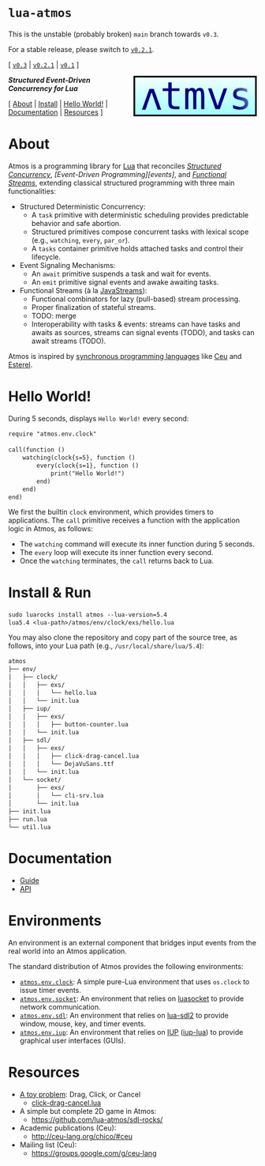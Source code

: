 # `lua-atmos`

This is the unstable (probably broken) `main` branch towards `v0.3`.

For a stable release, please switch to [`v0.2.1`](https://github.com/lua-atmos/atmos/tree/v0.2.1).

[
    [`v0.3`](https://github.com/lua-atmos/atmos/tree/v0.3) |
    [`v0.2.1`](https://github.com/lua-atmos/atmos/tree/v0.2.1) |
    [`v0.1`](https://github.com/lua-atmos/atmos/tree/v0.1)
]

<img src="atmos-logo.png" width="250" align="right">

***Structured Event-Driven Concurrency for Lua***

[
    [About](#about)                 |
    [Install](#install)             |
    [Hello World!](#hello-world)    |
    [Documentation](#documentation) |
    [Resources](#resources)
]

# About

Atmos is a programming library for [Lua][lua] that reconciles *[Structured
Concurrency][sc]*, *[Event-Driven Programming][events]*, and
*[Functional Streams][rx]*, extending classical structured programming with
three main functionalities:

- Structured Deterministic Concurrency:
    - A `task` primitive with deterministic scheduling provides predictable
      behavior and safe abortion.
    - Structured primitives compose concurrent tasks with lexical scope (e.g.,
      `watching`, `every`, `par_or`).
    - A `tasks` container primitive holds attached tasks and control their
      lifecycle.
- Event Signaling Mechanisms:
    - An `await` primitive suspends a task and wait for events.
    - An `emit` primitive signal events and awake awaiting tasks.
- Functional Streams (à la [JavaStreams][java-streams]):
    - Functional combinators for lazy (pull-based) stream processing.
    - Proper finalization of stateful streams.
    - TODO: merge
    - Interoperability with tasks & events:
        streams can have tasks and awaits as sources,
        streams can signal events (TODO), and
        tasks can await streams (TODO).

Atmos is inspired by [synchronous programming languages][sync] like [Ceu][ceu]
and [Esterel][esterel].

[lua]:          https://www.lua.org/
[sc]:           https://en.wikipedia.org/wiki/Structured_concurrency
[rx]:           https://docs.oracle.com/javase/8/docs/api/java/util/stream/Stream.html
[java-streams]: https://en.wikipedia.org/wiki/Event-driven_programming
[sync]:         https://fsantanna.github.io/sc.html
[ceu]:          http://www.ceu-lang.org/
[esterel]:      https://en.wikipedia.org/wiki/Esterel

# Hello World!

During 5 seconds, displays `Hello World!` every second:

```
require "atmos.env.clock"

call(function ()
    watching(clock{s=5}, function ()
        every(clock{s=1}, function ()
            print("Hello World!")
        end)
    end)
end)
```

We first the builtin `clock` environment, which provides timers to
applications.
The `call` primitive receives a function with the application logic in Atmos,
as follows:

- The `watching` command will execute its inner function during 5 seconds.
- The `every` loop will execute its inner function every second.
- Once the `watching` terminates, the `call` returns back to Lua.

# Install & Run

```
sudo luarocks install atmos --lua-version=5.4
lua5.4 <lua-path>/atmos/env/clock/exs/hello.lua
```

You may also clone the repository and copy part of the source tree, as follows,
into your Lua path (e.g., `/usr/local/share/lua/5.4`):

```
atmos
├── env/
│   ├── clock/
│   │   ├── exs/
│   │   │   └── hello.lua
│   │   └── init.lua
│   ├── iup/
│   │   ├── exs/
│   │   │   ├── button-counter.lua
│   │   └── init.lua
│   ├── sdl/
│   │   ├── exs/
│   │   │   ├── click-drag-cancel.lua
│   │   │   └── DejaVuSans.ttf
│   │   └── init.lua
│   └── socket/
│       ├── exs/
│       │   └── cli-srv.lua
│       └── init.lua
├── init.lua
├── run.lua
└── util.lua
```

# Documentation

- [Guide](guide.md)
- [API](api.md)

# Environments

An environment is an external component that bridges input events from the real
world into an Atmos application.

The standard distribution of Atmos provides the following environments:

- [`atmos.env.clock`](atmos/env/clock/):
    A simple pure-Lua environment that uses `os.clock` to issue timer events.
- [`atmos.env.socket`](atmos/env/socket/):
    An environment that relies on [luasocket][luasocket] to provide network
    communication.
- [`atmos.env.sdl`](atmos/env/sdl/):
    An environment that relies on [lua-sdl2][luasdl] to provide window, mouse,
    key, and timer events.
- [`atmos.env.iup`](atmos/env/iup/):
    An environment that relies on [IUP][iup] ([iup-lua][iup-lua]) to provide
    graphical user interfaces (GUIs).

[luasocket]:    https://lunarmodules.github.io/luasocket/
[luasdl]:       https://github.com/Tangent128/luasdl2/
[iup]:          https://www.tecgraf.puc-rio.br/iup/
[iup-lua]:      https://www.tecgraf.puc-rio.br/iup/en/basic/index.html

# Resources

- [A toy problem][toy]: Drag, Click, or Cancel
    - [click-drag-cancel.lua](atmos/env/sdl/exs/click-drag-cancel.lua)
- A simple but complete 2D game in Atmos:
    - https://github.com/lua-atmos/sdl-rocks/
- Academic publications (Ceu):
    - http://ceu-lang.org/chico/#ceu
- Mailing list (Ceu):
    - https://groups.google.com/g/ceu-lang

[toy]:  https://fsantanna.github.io/toy.html
